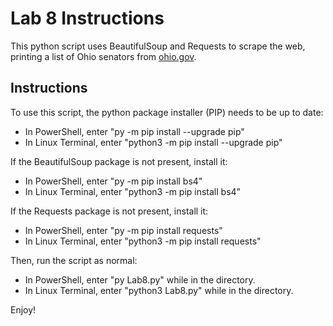 # Lab 8 Instructions

This python script uses BeautifulSoup and Requests to scrape the web, printing a list of Ohio senators from [ohio.gov](https://legislature.ohio.gov/legislators/senate-directory).


## Instructions

To use this script, the python package installer (PIP) needs to be up to date:

* In PowerShell, enter "py -m pip install --upgrade pip"
* In Linux Terminal, enter "python3 -m pip install --upgrade pip"

If the BeautifulSoup package is not present, install it:

* In PowerShell, enter "py -m pip install bs4"
* In Linux Terminal, enter "python3 -m pip install bs4"

If the Requests package is not present, install it:

* In PowerShell, enter "py -m pip install requests"
* In Linux Terminal, enter "python3 -m pip install requests"

Then, run the script as normal:

* In PowerShell, enter "py Lab8.py" while in the directory.
* In Linux Terminal, enter "python3 Lab8.py" while in the directory.

Enjoy!
